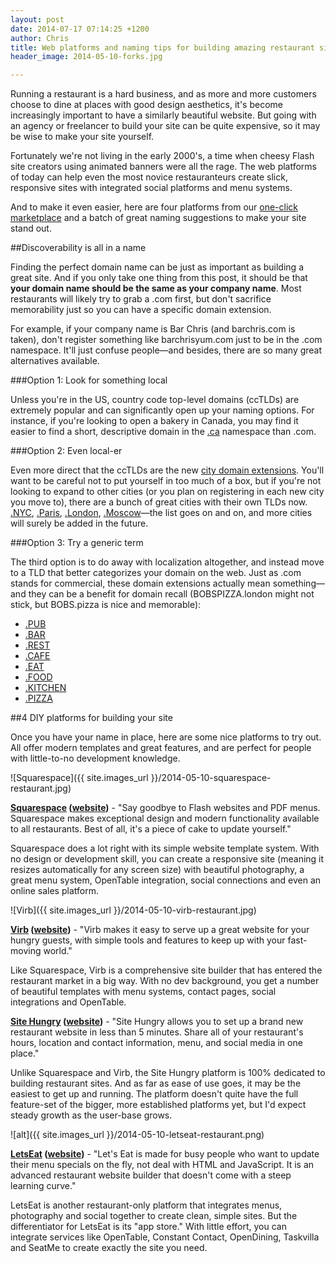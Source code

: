 ```yaml
---
layout: post
date: 2014-07-17 07:14:25 +1200
author: Chris
title: Web platforms and naming tips for building amazing restaurant sites (updated!)
header_image: 2014-05-10-forks.jpg

---
```


<!-- excerpt -->

Running a restaurant is a hard business, and as more and more customers choose to dine at places with good design aesthetics, it's become increasingly important to have a similarly beautiful website. But going with an agency or freelancer to build your site can be quite expensive, so it may be wise to make your site yourself. 

Fortunately we're not living in the early 2000's, a time when cheesy Flash site creators using animated banners were all the rage. The web platforms of today can help even the most novice restauranteurs create slick, responsive sites with integrated social platforms and menu systems.

And to make it even easier, here are four platforms from our [one-click marketplace](https://iwantmyname.com/services) and a batch of great naming suggestions to make your site stand out.

<!-- /excerpt -->

##Discoverability is all in a name

Finding the perfect domain name can be just as important as building a great site. And if you only take one thing from this post, it should be that **your domain name should be the same as your company name**. Most restaurants will likely try to grab a .com first, but don't sacrifice memorability just so you can have a specific domain extension. 

For example, if your company name is Bar Chris (and barchris.com is taken), don't register something like barchrisyum.com just to be in the .com namespace. It'll just confuse people—and besides, there are so many great alternatives available.

###Option 1: Look for something local

Unless you're in the US, country code top-level domains (ccTLDs) are extremely popular and can significantly open up your naming options. For instance, if you're looking to open a bakery in Canada, you may find it easier to find a short, descriptive domain in the [.ca](https://iwantmyname.com/domains/ca-canadian-domain-name-registration-for-canada) namespace than .com.

###Option 2: Even local-er

Even more direct that the ccTLDs are the new [city domain extensions](http://blog.iwantmyname.com/2014/07/cities-are-a-good-bet-for-new-domain-extension-success.html). You'll want to be careful not to put yourself in too much of a box, but if you're not looking to expand to other cities (or you plan on registering in each new city you move to), there are a bunch of great cities with their own TLDs now. [.NYC](https://iwantmyname.com/domains/dot-nyc), [.Paris](https://iwantmyname.com/domains/dot-paris), [.London](https://iwantmyname.com/domains/dot-london), [.Moscow](https://iwantmyname.com/domains/dot-moscow)—the list goes on and on, and more cities will surely be added in the future.

###Option 3: Try a generic term

The third option is to do away with localization altogether, and instead move to a TLD that better categorizes your domain on the web. Just as .com stands for commercial, these domain extensions actually mean something—and they can be a benefit for domain recall (BOBSPIZZA.london might not stick, but BOBS.pizza is nice and memorable):

+ [.PUB](https://iwantmyname.com/domains/dot-pub)
+ [.BAR](https://iwantmyname.com/domains/dot-bar)
+ [.REST](https://iwantmyname.com/domains/dot-rest)
+ [.CAFE](https://iwantmyname.com/domains/dot-cafe)
+ [.EAT](https://iwantmyname.com/domains/dot-eat)
+ [.FOOD](https://iwantmyname.com/domains/dot-food)
+ [.KITCHEN](https://iwantmyname.com/domains/dot-kitchen)
+ [.PIZZA](https://iwantmyname.com/domains/dot-pizza)

##4 DIY platforms for building your site

Once you have your name in place, here are some nice platforms to try out. All offer modern templates and great features, and are perfect for people with little-to-no development knowledge. 

![Squarespace]({{ site.images_url }}/2014-05-10-squarespace-restaurant.jpg)

**[Squarespace](https://iwantmyname.com/features/applications/custom-domain-apps/websites/squarespace-build-your-website-with-own-url) ([website](http://www.squarespace.com/tour/restaurants))** - "Say goodbye to Flash websites and PDF menus. Squarespace makes exceptional design and modern functionality available to all restaurants. Best of all, it's a piece of cake to update yourself."

Squarespace does a lot right with its simple website template system. With no design or development skill, you can create a responsive site (meaning it resizes automatically for any screen size) with beautiful photography, a great menu system, OpenTable integration, social connections and even an online sales platform. 

![Virb]({{ site.images_url }}/2014-05-10-virb-restaurant.jpg)

**[Virb](https://iwantmyname.com/services/website-builder/virb-custom-domain) ([website](http://virb.com/restaurants))** - "Virb makes it easy to serve up a great website for your hungry guests, with simple tools and features to keep up with your fast-moving world."

Like Squarespace, Virb is a comprehensive site builder that has entered the restaurant market in a big way. With no dev background, you get a number of beautiful templates with menu systems, contact pages, social integrations and OpenTable.

**[Site Hungry](https://iwantmyname.com/services/website-builder/site-hungry-for-restaurants) ([website](http://sitehungry.com/))** - "Site Hungry allows you to set up a brand new restaurant website in less than 5 minutes. Share all of your restaurant's hours, location and contact information, menu, and social media in one place."

Unlike Squarespace and Virb, the Site Hungry platform is 100% dedicated to building restaurant sites. And as far as ease of use goes, it may be the easiest to get up and running. The platform doesn't quite have the full feature-set of the bigger, more established platforms yet, but I'd expect steady growth as the user-base grows.

![alt]({{ site.images_url }}/2014-05-10-letseat-restaurant.png)

**[LetsEat](https://iwantmyname.com/services/website-builder/custom-domain-letseatat) ([website](http://www.letseat.at/))** - "Let's Eat is made for busy people who want to update their menu specials on the fly, not deal with HTML and JavaScript. It is an advanced restaurant website builder that doesn't come with a steep learning curve."

LetsEat is another restaurant-only platform that integrates menus, photography and social together to create clean, simple sites. But the differentiator for LetsEat is its "app store." With little effort, you can integrate services like OpenTable, Constant Contact, OpenDining, Taskvilla and SeatMe to create exactly the site you need. 



